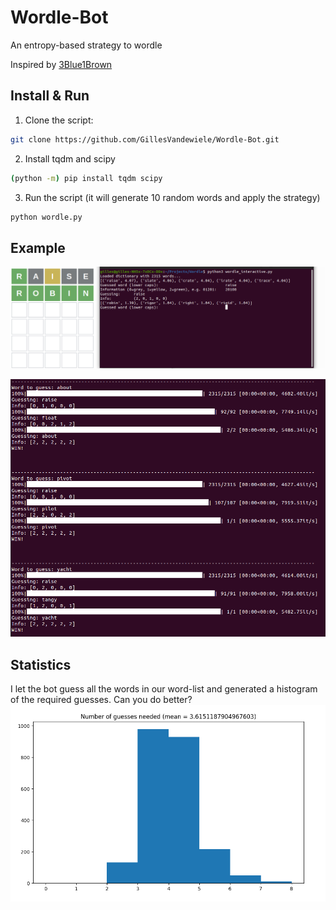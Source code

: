 # Wordle-Bot
An entropy-based strategy to wordle


Inspired by [3Blue1Brown](https://www.youtube.com/watch?v=v68zYyaEmEA)

## Install & Run

1. Clone the script:
```bash
git clone https://github.com/GillesVandewiele/Wordle-Bot.git
```

2. Install tqdm and scipy
```bash
(python -m) pip install tqdm scipy
```

3. Run the script (it will generate 10 random words and apply the strategy)
```bash
python wordle.py
```

## Example

![Interactive](img/wordle_interactive.png)

![Example of execution](img/wordle_bot.png)

## Statistics

I let the bot guess all the words in our word-list and generated a histogram of the required guesses. Can you do better?
![Statistics](img/wordle_stats_final.png)
